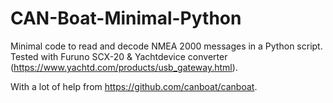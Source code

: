 # CAN-Boat-Minimal-Python

Minimal code to read and decode NMEA 2000 messages in a Python script.
Tested with Furuno SCX-20 & Yachtdevice converter (https://www.yachtd.com/products/usb_gateway.html).

With a lot of help from https://github.com/canboat/canboat.
